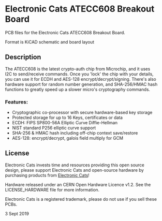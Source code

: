 # Electronic Cats ATECC608 Breakout Board

PCB files for the Electronic Cats ATECC608 Breakout Board. 

Format is KiCAD schematic and board layout

## Description

The ATECC608 is the latest crypto-auth chip from Microchip, and it uses I2C to send/receive commands. Once you 'lock' the chip with your details, you can use it for ECDH and AES-128 encrypt/decrypt/signing. There's also hardware support for random number generation, and SHA-256/HMAC hash functions to  greatly speed up a slower micro's cryptography commands.

### Features:
- Cryptographic co-processor with secure hardware-based key storage
- Protected storage for up to 16 Keys, certificates or data
- ECDH: FIPS SP800-56A Elliptic Curve Diffie-Hellman
- NIST standard P256 elliptic curve support
- SHA-256 & HMAC hash including off-chip context save/restore
- AES-128: encrypt/decrypt, galois field multiply for GCM

## License

Electronic Cats invests time and resources providing this open source design, please support Electronic Cats and open-source hardware by purchasing products from [Electronic Cats](https://www.electroniccats.com)!

Hardware released under an CERN Open Hardware Licence v1.2. See the LICENSE_HARDWARE file for more information.

Electronic Cats is a registered trademark, please do not use if you sell these PCBs.

3 Sept 2019